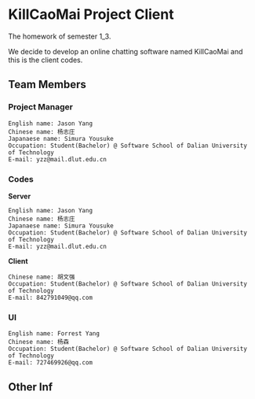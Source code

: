 # KillCaoMai Project Client
The homework of semester 1_3. 

We decide to develop an online chatting software named KillCaoMai and this is the client codes.
## Team Members
### Project Manager
    English name: Jason Yang
    Chinese name: 杨志庄
    Japanaese name: Simura Yousuke
    Occupation: Student(Bachelor) @ Software School of Dalian University of Technology
    E-mail: yzz@mail.dlut.edu.cn
### Codes
**Server**

    English name: Jason Yang
    Chinese name: 杨志庄
    Japanaese name: Simura Yousuke
    Occupation: Student(Bachelor) @ Software School of Dalian University of Technology
    E-mail: yzz@mail.dlut.edu.cn
    
**Client**

    Chinese name: 胡文强
    Occupation: Student(Bachelor) @ Software School of Dalian University of Technology
    E-mail: 842791049@qq.com
### UI

    English name: Forrest Yang
    Chinese name: 杨森
    Occupation: Student(Bachelor) @ Software School of Dalian University of Technology
    E-mail: 727469926@qq.com
## Other Inf
